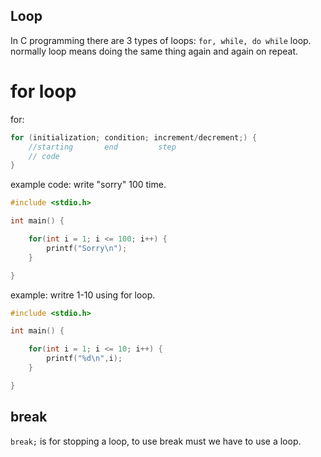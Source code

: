 ## Loop
In C programming there are 3 types of loops: ```for, while, do while``` loop.  
normally loop means doing the same thing again and again on repeat.  
# for loop
for:  
```c
for (initialization; condition; increment/decrement;) {
    //starting       end         step
    // code
}
```

example code: write "sorry" 100 time.  
```c
#include <stdio.h>

int main() {

    for(int i = 1; i <= 100; i++) {
        printf("Sorry\n");
    }

}
```
example: writre 1-10 using for loop.
```c
#include <stdio.h>

int main() {

    for(int i = 1; i <= 10; i++) {
        printf("%d\n",i);
    }

}
```
## break
```break;``` is for stopping a loop, to use break must we have to use a loop. 

